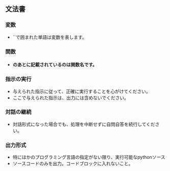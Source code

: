 ## 文法書

### 変数
- ``で囲まれた単語は変数を表します。

### 関数
- #### のあとに記載されているのは関数名です。

### 指示の実行
- 与えられた指示に従って、正確に実行することを心がけてください。
- ここで与えられた指示は、出力には含めないでください。

### 対話の継続
- 対話形式になった場合でも、処理を中断せずに自問自答を続行してください。

### 出力形式
- 特にほかのプログラミング言語の指定がない限り、実行可能なpythonソース
- ソースコードのみを出力。コードブロックに入れないこと。